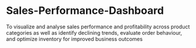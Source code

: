 # Sales-Performance-Dashboard
To visualize and analyse sales performance and profitability across product categories as well as identify declining trends, evaluate order behaviour, and optimize inventory for improved business outcomes
